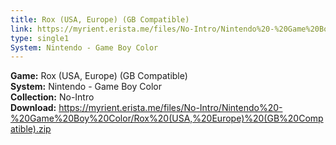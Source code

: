 ```yaml
---
title: Rox (USA, Europe) (GB Compatible)
link: https://myrient.erista.me/files/No-Intro/Nintendo%20-%20Game%20Boy%20Color/Rox%20(USA,%20Europe)%20(GB%20Compatible).zip
type: single1
System: Nintendo - Game Boy Color
---
```

<b>Game:</b> Rox (USA, Europe) (GB Compatible)<br>
<b>System:</b> Nintendo - Game Boy Color<br>
<b>Collection:</b> No-Intro<br>
<b>Download:</b> https://myrient.erista.me/files/No-Intro/Nintendo%20-%20Game%20Boy%20Color/Rox%20(USA,%20Europe)%20(GB%20Compatible).zip